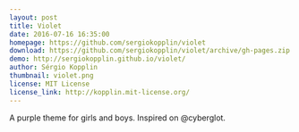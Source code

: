 ```yaml
---
layout: post
title: Violet
date: 2016-07-16 16:35:00
homepage: https://github.com/sergiokopplin/violet
download: https://github.com/sergiokopplin/violet/archive/gh-pages.zip
demo: http://sergiokopplin.github.io/violet/
author: Sérgio Kopplin
thumbnail: violet.png
license: MIT License
license_link: http://kopplin.mit-license.org/
---
```


A purple theme for girls and boys. Inspired on @cyberglot.
